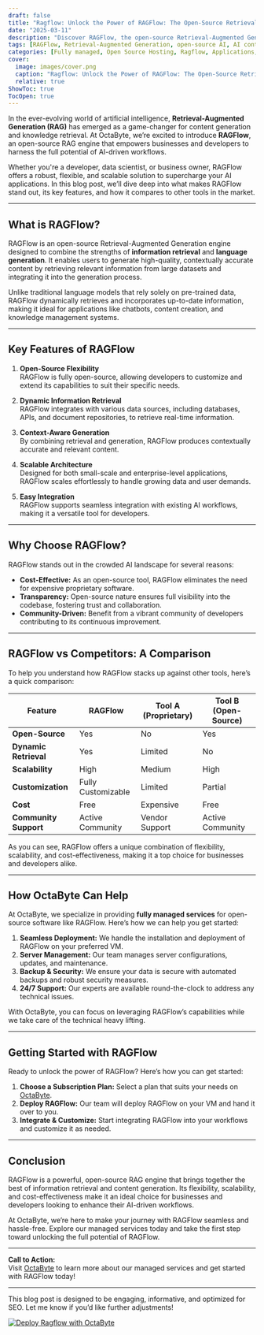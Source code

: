 ```yaml
---
draft: false
title: "Ragflow: Unlock the Power of RAGFlow: The Open-Source Retrieval-Augmented Generation Engine"
date: "2025-03-11"
description: "Discover RAGFlow, the open-source Retrieval-Augmented Generation engine that revolutionizes AI-driven content generation. Learn how RAGFlow can transform your workflows, its key features, and how it compares to other tools in the market."
tags: [RAGFlow, Retrieval-Augmented Generation, open-source AI, AI content generation, RAGFlow vs competitors, open-source software, AI workflows, OctaByte managed services]
categories: [Fully managed, Open Source Hosting, Ragflow, Applications, Others]
cover:
  image: images/cover.png
  caption: "Ragflow: Unlock the Power of RAGFlow: The Open-Source Retrieval-Augmented Generation Engine"
  relative: true
ShowToc: true
TocOpen: true
---
```



In the ever-evolving world of artificial intelligence, **Retrieval-Augmented Generation (RAG)** has emerged as a game-changer for content generation and knowledge retrieval. At OctaByte, we’re excited to introduce **RAGFlow**, an open-source RAG engine that empowers businesses and developers to harness the full potential of AI-driven workflows.  

Whether you're a developer, data scientist, or business owner, RAGFlow offers a robust, flexible, and scalable solution to supercharge your AI applications. In this blog post, we’ll dive deep into what makes RAGFlow stand out, its key features, and how it compares to other tools in the market.  

---

## What is RAGFlow?  

RAGFlow is an open-source Retrieval-Augmented Generation engine designed to combine the strengths of **information retrieval** and **language generation**. It enables users to generate high-quality, contextually accurate content by retrieving relevant information from large datasets and integrating it into the generation process.  

Unlike traditional language models that rely solely on pre-trained data, RAGFlow dynamically retrieves and incorporates up-to-date information, making it ideal for applications like chatbots, content creation, and knowledge management systems.  

---

## Key Features of RAGFlow  

1. **Open-Source Flexibility**  
   RAGFlow is fully open-source, allowing developers to customize and extend its capabilities to suit their specific needs.  

2. **Dynamic Information Retrieval**  
   RAGFlow integrates with various data sources, including databases, APIs, and document repositories, to retrieve real-time information.  

3. **Context-Aware Generation**  
   By combining retrieval and generation, RAGFlow produces contextually accurate and relevant content.  

4. **Scalable Architecture**  
   Designed for both small-scale and enterprise-level applications, RAGFlow scales effortlessly to handle growing data and user demands.  

5. **Easy Integration**  
   RAGFlow supports seamless integration with existing AI workflows, making it a versatile tool for developers.  

---

## Why Choose RAGFlow?  

RAGFlow stands out in the crowded AI landscape for several reasons:  

- **Cost-Effective:** As an open-source tool, RAGFlow eliminates the need for expensive proprietary software.  
- **Transparency:** Open-source nature ensures full visibility into the codebase, fostering trust and collaboration.  
- **Community-Driven:** Benefit from a vibrant community of developers contributing to its continuous improvement.  

---

## RAGFlow vs Competitors: A Comparison  

To help you understand how RAGFlow stacks up against other tools, here’s a quick comparison:  

| Feature                | RAGFlow               | Tool A (Proprietary) | Tool B (Open-Source) |  
|------------------------|-----------------------|----------------------|----------------------|  
| **Open-Source**        | Yes                   | No                   | Yes                  |  
| **Dynamic Retrieval**  | Yes                   | Limited              | No                   |  
| **Scalability**        | High                  | Medium               | High                 |  
| **Customization**      | Fully Customizable    | Limited              | Partial              |  
| **Cost**               | Free                  | Expensive            | Free                 |  
| **Community Support**  | Active Community      | Vendor Support       | Active Community     |  

As you can see, RAGFlow offers a unique combination of flexibility, scalability, and cost-effectiveness, making it a top choice for businesses and developers alike.  

---

## How OctaByte Can Help  

At OctaByte, we specialize in providing **fully managed services** for open-source software like RAGFlow. Here’s how we can help you get started:  

1. **Seamless Deployment:** We handle the installation and deployment of RAGFlow on your preferred VM.  
2. **Server Management:** Our team manages server configurations, updates, and maintenance.  
3. **Backup & Security:** We ensure your data is secure with automated backups and robust security measures.  
4. **24/7 Support:** Our experts are available round-the-clock to address any technical issues.  

With OctaByte, you can focus on leveraging RAGFlow’s capabilities while we take care of the technical heavy lifting.  

---

## Getting Started with RAGFlow  

Ready to unlock the power of RAGFlow? Here’s how you can get started:  

1. **Choose a Subscription Plan:** Select a plan that suits your needs on [OctaByte](https://octabyte.io).  
2. **Deploy RAGFlow:** Our team will deploy RAGFlow on your VM and hand it over to you.  
3. **Integrate & Customize:** Start integrating RAGFlow into your workflows and customize it as needed.  

---

## Conclusion  

RAGFlow is a powerful, open-source RAG engine that brings together the best of information retrieval and content generation. Its flexibility, scalability, and cost-effectiveness make it an ideal choice for businesses and developers looking to enhance their AI-driven workflows.  

At OctaByte, we’re here to make your journey with RAGFlow seamless and hassle-free. Explore our managed services today and take the first step toward unlocking the full potential of RAGFlow.  

---

**Call to Action:**  
Visit [OctaByte](https://octabyte.io) to learn more about our managed services and get started with RAGFlow today!  

--- 

This blog post is designed to be engaging, informative, and optimized for SEO. Let me know if you’d like further adjustments!

[![Deploy Ragflow with OctaByte](/images/deploy-on-octabyte.png)](https://octabyte.io/fully-managed-open-source-services/applications/others/ragflow)